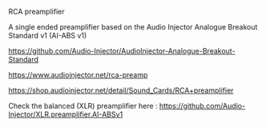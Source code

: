 RCA preamplifier

A single ended preamplifier based on the Audio Injector Analogue Breakout Standard v1 (AI-ABS v1)

https://github.com/Audio-Injector/AudioInjector-Analogue-Breakout-Standard

https://www.audioinjector.net/rca-preamp

https://shop.audioinjector.net/detail/Sound_Cards/RCA+preamplifier

Check the balanced (XLR) preamplifier here : https://github.com/Audio-Injector/XLR.preamplifier.AI-ABSv1
